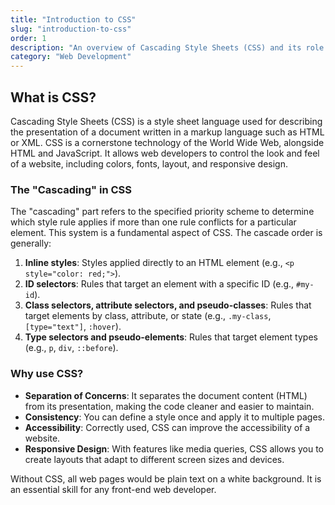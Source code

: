 ```yaml
---
title: "Introduction to CSS"
slug: "introduction-to-css"
order: 1
description: "An overview of Cascading Style Sheets (CSS) and its role in styling web pages."
category: "Web Development"
---
```


## What is CSS?

Cascading Style Sheets (CSS) is a style sheet language used for describing the presentation of a document written in a markup language such as HTML or XML. CSS is a cornerstone technology of the World Wide Web, alongside HTML and JavaScript. It allows web developers to control the look and feel of a website, including colors, fonts, layout, and responsive design.

### The "Cascading" in CSS

The "cascading" part refers to the specified priority scheme to determine which style rule applies if more than one rule conflicts for a particular element. This system is a fundamental aspect of CSS. The cascade order is generally:
1.  **Inline styles**: Styles applied directly to an HTML element (e.g., `<p style="color: red;">`).
2.  **ID selectors**: Rules that target an element with a specific ID (e.g., `#my-id`).
3.  **Class selectors, attribute selectors, and pseudo-classes**: Rules that target elements by class, attribute, or state (e.g., `.my-class`, `[type="text"]`, `:hover`).
4.  **Type selectors and pseudo-elements**: Rules that target element types (e.g., `p`, `div`, `::before`).

### Why use CSS?

- **Separation of Concerns**: It separates the document content (HTML) from its presentation, making the code cleaner and easier to maintain.
- **Consistency**: You can define a style once and apply it to multiple pages.
- **Accessibility**: Correctly used, CSS can improve the accessibility of a website.
- **Responsive Design**: With features like media queries, CSS allows you to create layouts that adapt to different screen sizes and devices.

Without CSS, all web pages would be plain text on a white background. It is an essential skill for any front-end web developer.